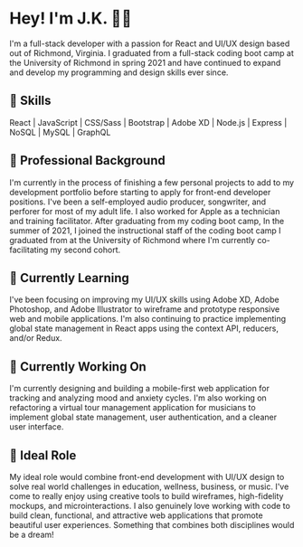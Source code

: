 # Hey! I'm J.K. 👋🏼

I'm a full-stack developer with a passion for React and UI/UX design based out of Richmond, Virginia. I graduated from a full-stack coding boot camp at the University of Richmond in spring 2021 and have continued to expand and develop my programming and design skills ever since.
<br>

## 🌱 Skills
React  |  JavaScript | CSS/Sass | Bootstrap | Adobe XD | Node.js | Express | NoSQL | MySQL | GraphQL

## 🌱 Professional Background 
I'm currently in the process of finishing a few personal projects to add to my development portfolio before starting to apply for front-end developer positions. I've been a self-employed audio producer, songwriter, and perforer for most of my adult life. I also worked for Apple as a technician and training facilitator. After graduating from my coding boot camp, In the summer of 2021, I joined the instructional staff of the coding boot camp I graduated from at the University of Richmond where I'm currently co-facilitating my second cohort.
<br>

## 🌱 Currently Learning 
I've been focusing on improving my UI/UX skills using Adobe XD, Adobe Photoshop, and Adobe Illustrator to wireframe and prototype responsive web and mobile applications. I'm also continuing to practice implementing global state management in React apps using the context API, reducers, and/or Redux.
<br>

## 🌱 Currently Working On
I'm currently designing and building a mobile-first web application for tracking and analyzing mood and anxiety cycles. I'm also working on refactoring a virtual tour management application for musicians to implement global state management, user authentication, and a cleaner user interface.
<br>

## 🌱 Ideal Role
My ideal role would combine front-end development with UI/UX design to solve real world challenges in education, wellness, business, or music. I've come to really enjoy using creative tools to build wireframes, high-fidelity mockups, and microinteractions. I also genuinely love working with code to build clean, functional, and attractive web applications that promote beautiful user experiences. Something that combines both disciplines would be a dream!


<!--
**jxhnkndl/jxhnkndl** is a ✨ _special_ ✨ repository because its `README.md` (this file) appears on your GitHub profile.

Here are some ideas to get you started:

- 🔭 I’m currently working on ...
- 🌱 I’m currently learning ...
- 👯 I’m looking to collaborate on ...
- 🤔 I’m looking for help with ...
- 💬 Ask me about ...
- 📫 How to reach me: ...
- 😄 Pronouns: ...
- ⚡ Fun fact: ...
-->
